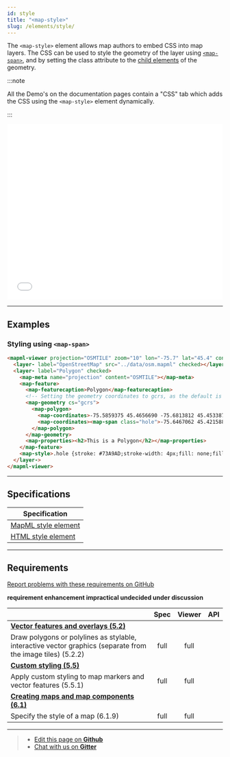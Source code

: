 ```yaml
---
id: style
title: "<map-style>"
slug: /elements/style/
---
```


The `<map-style>` element allows map authors to embed CSS into map layers. The CSS can be used to style the geometry of the layer using [`<map-span>`](../../other-elements/span/), and by setting the class attribute to the [child elements](../geometry/#child-elements) of the geometry.

:::note

All the Demo's on the documentation pages contain a "CSS" tab which adds the CSS using the `<map-style>` element dynamically.

:::

<iframe src="../../../demo/map-style-demo/" title="MapML Demo" height="410" width="100%" scrolling="no" frameBorder="0"></iframe>

---

## Examples

### Styling using `<map-span>`

```html
<mapml-viewer projection="OSMTILE" zoom="10" lon="-75.7" lat="45.4" controls>
  <layer- label="OpenStreetMap" src="../data/osm.mapml" checked></layer->
  <layer- label="Polygon" checked>
    <map-meta name="projection" content="OSMTILE"></map-meta>
    <map-feature>
      <map-featurecaption>Polygon</map-featurecaption>
      <!-- Setting the geometry coordinates to gcrs, as the default is pcrs -->
      <map-geometry cs="gcrs">
        <map-polygon>
          <map-coordinates>-75.5859375 45.4656690 -75.6813812 45.4533876 -75.6961441 45.4239978 -75.7249832 45.4083331 -75.7792282 45.3772317 -75.7534790 45.3294614 -75.5831909 45.3815724 -75.6024170 45.4273712 -75.5673981 45.4639834 -75.5859375 45.4656690</map-coordinates>
          <map-coordinates><map-span class="hole">-75.6467062 45.4215881 -75.6889363 45.4049585 -75.6693647 45.3767494 -75.6270640 45.3924229 -75.6467062 45.4215881</map-span></map-coordinates>
        </map-polygon>
      </map-geometry>
      <map-properties><h2>This is a Polygon</h2></map-properties>
    </map-feature>
    <map-style>.hole {stroke: #73A9AD;stroke-width: 4px;fill: none;fill-opacity: 1;}</map-style>
  </layer->
</mapml-viewer>
```

---

## Specifications

| Specification                                                |
|--------------------------------------------------------------|
| [MapML style element](https://maps4html.org/MapML/spec/#styling) |
| [HTML style element](https://html.spec.whatwg.org/#the-style-element) |

---

## Requirements

[Report problems with these requirements on GitHub](https://github.com/Maps4HTML/HTML-Map-Element-UseCases-Requirements/issues/new?title=-SUMMARIZE+THE+PROBLEM-&body=-DESCRIBE+THE+PROBLEM-)

<p><b><span class="requirement">requirement</span>
<span class="enhancement">enhancement</span>
<span class="impractical">impractical</span>
<span class="undecided">undecided</span>
<span class="discussion">under discussion</span></b></p>

|  | Spec | Viewer | API |
|:---------------------------------------------------------------------------------|:------: |:-----: |:---: |
| [**Vector features and overlays (5.2)**](https://maps4html.org/HTML-Map-Element-UseCases-Requirements/#map-viewers-capabilities-vectors) |  |  |  |
| <div class="undecided">Draw polygons or polylines as stylable, interactive vector graphics (separate from the image tiles) (5.2.2)</div> | full | full |  |
| [**Custom styling (5.5)**](https://maps4html.org/HTML-Map-Element-UseCases-Requirements/#map-viewers-capabilities-custom-styling) |  |  |  |
| <div class="undecided">Apply custom styling to map markers and vector features (5.5.1)</div> | full | full |  |
| [**Creating maps and map components (6.1)**](https://maps4html.org/HTML-Map-Element-UseCases-Requirements/#client-apis-creation) |  |  |  |
|            <div class="undecided"> Specify the style of a map (6.1.9)</div>        | full | full |  |

---

> - [Edit this page on **Github**](https://github.com/Maps4HTML/web-map-doc/edit/main/docs/elements/style.md)
> - [Chat with us on **Gitter**](https://gitter.im/Maps4HTML/chat)